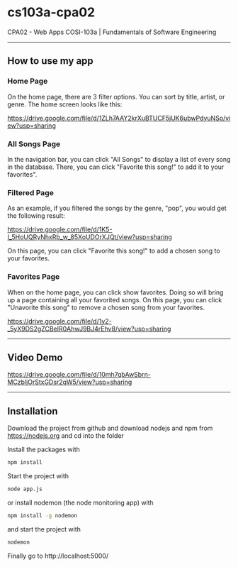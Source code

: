 # cs103a-cpa02
CPA02 - Web Apps
COSI-103a | Fundamentals of Software Engineering

---

## How to use my app

### Home Page
On the home page, there are 3 filter options. You can sort by title, artist, or genre. The home screen looks like this:

https://drive.google.com/file/d/1ZLh7AAY2krXuBTUCF5jUK6ubwPdyuNSo/view?usp=sharing

### All Songs Page
In the navigation bar, you can click "All Songs" to display a list of every song in the database. There, you can click "Favorite this song!" to add it to your favorites".

### Filtered Page
As an example, if you filtered the songs by the genre, "pop", you would get the following result:

https://drive.google.com/file/d/1K5-I_5HoUQRyNhxRb_w_85XoUDOrXJQt/view?usp=sharing

On this page, you can click "Favorite this song!" to add a chosen song to your favorites.

### Favorites Page
When on the home page, you can click show favorites. Doing so will bring up a page containing all your favorited songs. On this page, you can click "Unavorite this song" to remove a chosen song from your favorites.

https://drive.google.com/file/d/1y2-_5yX9DS2gZCBeIR0AhwJ9BJ4rEhv8/view?usp=sharing

---

## Video Demo
https://drive.google.com/file/d/10mh7qbAwSbrn-MCzbljOrStxGDsr2qW5/view?usp=sharing

---

## Installation
Download the project from github and download nodejs and npm from https://nodejs.org
and cd into the folder

Install the packages with
``` bash
npm install
```
Start the project with
``` bash
node app.js
```
or install nodemon (the node monitoring app) with
``` bash
npm install -g nodemon
```
and start the project with
``` bash
nodemon
```
Finally go to http://localhost:5000/ 
